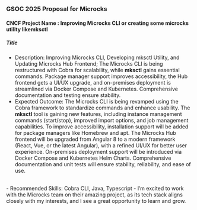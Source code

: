 ### GSOC 2025 Proposal for Microcks


#### CNCF Project Name : Improving Microcks CLI or creating some microcks utility likemksctl
##### Title

- Description: Improving Microcks CLI, Developing mksctl Utility, and Updating Microcks Hub Frontend; The Microcks CLI is being restructured with Cobra for scalability, while **mksctl** gains essential commands. Package manager support improves accessibility, the Hub frontend gets a UI/UX upgrade, and on-premises deployment is streamlined via Docker Compose and Kubernetes. Comprehensive documentation and testing ensure stability.
  <br>
- Expected Outcome: The Microcks CLI is being revamped using the Cobra framework to standardize commands and enhance usability. The **mksctl** tool is gaining new features, including instance management commands (start/stop), improved import options, and job management capabilities. To improve accessibility, installation support will be added for package managers like Homebrew and apt. The Microcks Hub frontend will be upgraded from Angular 8 to a modern framework (React, Vue, or the latest Angular), with a refined UI/UX for better user experience. On-premises deployment support will be introduced via Docker Compose and Kubernetes Helm Charts. Comprehensive documentation and unit tests will ensure stability, reliability, and ease of use.
 <br>
- Recommended Skills: Cobra CLI, Java, Typescript
- I’m excited to work with the Microcks team on their amazing project, as its tech stack aligns closely with my interests, and I see a great opportunity to learn and grow.
